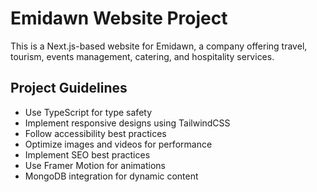 <!-- Use this file to provide workspace-specific custom instructions to Copilot. For more details, visit https://code.visualstudio.com/docs/copilot/copilot-customization#_use-a-githubcopilotinstructionsmd-file -->

# Emidawn Website Project

This is a Next.js-based website for Emidawn, a company offering travel, tourism, events management, catering, and hospitality services.

## Project Guidelines
- Use TypeScript for type safety
- Implement responsive designs using TailwindCSS
- Follow accessibility best practices
- Optimize images and videos for performance
- Implement SEO best practices
- Use Framer Motion for animations
- MongoDB integration for dynamic content
